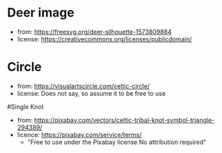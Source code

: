 # Deer image
* from: https://freesvg.org/deer-silhouette-1573809884
* license: https://creativecommons.org/licenses/publicdomain/

# Circle
* from: https://visualartscircle.com/celtic-circle/
* license: Does not say, so assume it to be free to use

#Single Knot
* from: https://pixabay.com/vectors/celtic-tribal-knot-symbol-triangle-294389/
* licence: https://pixabay.com/service/terms/
   * "Free to use under the Pixabay license
     No attribution required" 